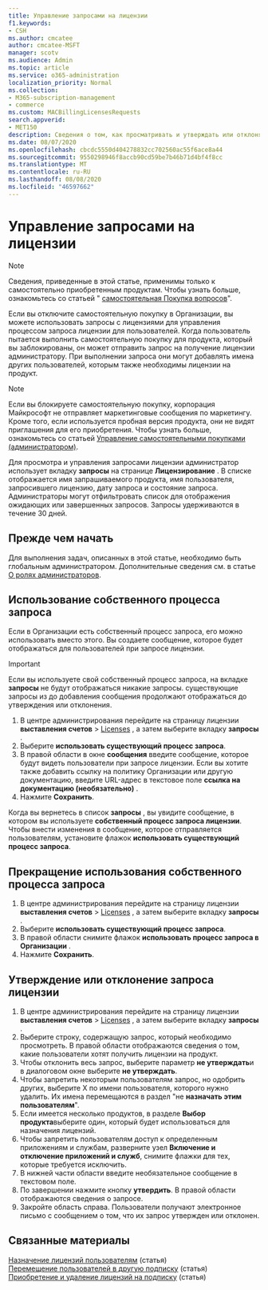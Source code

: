 ```yaml
---
title: Управление запросами на лицензии
f1.keywords:
- CSH
ms.author: cmcatee
author: cmcatee-MSFT
manager: scotv
ms.audience: Admin
ms.topic: article
ms.service: o365-administration
localization_priority: Normal
ms.collection:
- M365-subscription-management
- commerce
ms.custom: MACBillingLicensesRequests
search.appverid:
- MET150
description: Сведения о том, как просматривать и утверждать или отклонять запросы лицензий от пользователей для подписки на Microsoft 365 для бизнеса.
ms.date: 08/07/2020
ms.openlocfilehash: cbcdc5550d404278832cc702560ac55f6ace8a44
ms.sourcegitcommit: 9550298946f8accb90cd59be7b46b71d4bf4f8cc
ms.translationtype: MT
ms.contentlocale: ru-RU
ms.lasthandoff: 08/08/2020
ms.locfileid: "46597662"
---
```

# <a name="manage-license-requests"></a>Управление запросами на лицензии

> [!NOTE]
> Сведения, приведенные в этой статье, применимы только к самостоятельно приобретенным продуктам. Чтобы узнать больше, ознакомьтесь со статьей " [самостоятельная Покупка вопросов](../subscriptions/self-service-purchase-faq.md)".

Если вы отключите самостоятельную покупку в Организации, вы можете использовать запросы с лицензиями для управления процессом запроса лицензии для пользователей. Когда пользователь пытается выполнить самостоятельную покупку для продукта, который вы заблокированы, он может отправить запрос на получение лицензии администратору. При выполнении запроса они могут добавлять имена других пользователей, которым также необходимы лицензии на продукт.

> [!NOTE]
> Если вы блокируете самостоятельную покупку, корпорация Майкрософт не отправляет маркетинговые сообщения по маркетингу. Кроме того, если используется пробная версия продукта, они не видят приглашения для его приобретения. Чтобы узнать больше, ознакомьтесь со статьей [Управление самостоятельными покупками (администратором)](../subscriptions/manage-self-service-purchases-admins.md).

Для просмотра и управления запросами лицензии администратор использует вкладку **запросы** на странице **Лицензирование** . В списке отображается имя запрашиваемого продукта, имя пользователя, запросившего лицензию, дату запроса и состояние запроса. Администраторы могут отфильтровать список для отображения ожидающих или завершенных запросов. Запросы удерживаются в течение 30 дней.

## <a name="before-you-begin"></a>Прежде чем начать

Для выполнения задач, описанных в этой статье, необходимо быть глобальным администратором. Дополнительные сведения см. в статье [О ролях администраторов](../../admin/add-users/about-admin-roles.md).

## <a name="use-your-own-request-process"></a>Использование собственного процесса запроса

Если в Организации есть собственный процесс запроса, его можно использовать вместо этого. Вы создаете сообщение, которое будет отображаться для пользователей при запросе лицензии.

> [!IMPORTANT]
> Если вы используете свой собственный процесс запроса, на вкладке **запросы** не будут отображаться никакие запросы. существующие запросы из до добавления сообщения продолжают отображаться до утверждения или отклонения.

1. В центре администрирования перейдите на страницу лицензии **выставления счетов**  >  <a href="https://go.microsoft.com/fwlink/p/?linkid=842264" target="_blank">Licenses</a> , а затем выберите вкладку **запросы** .
2. Выберите **использовать существующий процесс запроса**.
3. В правой области в окне **сообщения** введите сообщение, которое будут видеть пользователи при запросе лицензии. Если вы хотите также добавить ссылку на политику Организации или другую документацию, введите URL-адрес в текстовое поле **ссылка на документацию (необязательно)** .
4. Нажмите **Сохранить**.

Когда вы вернетесь в список **запросы** , вы увидите сообщение, в котором вы используете **собственный процесс запроса лицензии**. Чтобы внести изменения в сообщение, которое отправляется пользователям, установите флажок **использовать существующий процесс запроса**.

## <a name="stop-using-your-own-request-process"></a>Прекращение использования собственного процесса запроса

1. В центре администрирования перейдите на страницу лицензии **выставления счетов**  >  <a href="https://go.microsoft.com/fwlink/p/?linkid=842264" target="_blank">Licenses</a> , а затем выберите вкладку **запросы** .
2. Выберите **использовать существующий процесс запроса**.
3. В правой области снимите флажок **использовать процесс запроса в Организации** .
4. Нажмите **Сохранить**.

## <a name="approve-or-deny-a-license-request"></a>Утверждение или отклонение запроса лицензии

1. В центре администрирования перейдите на страницу лицензии **выставления счетов**  >  <a href="https://go.microsoft.com/fwlink/p/?linkid=842264" target="_blank">Licenses</a> , а затем выберите вкладку **запросы** .
2. Выберите строку, содержащую запрос, который необходимо просмотреть. В правой области отображаются сведения о том, какие пользователи хотят получить лицензии на продукт.
3. Чтобы отклонить весь запрос, выберите параметр **не утверждать**и в диалоговом окне выберите **не утверждать**.
4. Чтобы запретить некоторым пользователям запрос, но одобрить других, выберите X по имени пользователя, которого нужно удалить. Их имена перемещаются в раздел "не **назначать этим пользователям**".
5. Если имеется несколько продуктов, в разделе **Выбор продукта**выберите один, который будет использоваться для назначения лицензий.
6. Чтобы запретить пользователям доступ к определенным приложениям и службам, разверните узел **Включение и отключение приложений и служб**, снимите флажки для тех, которые требуется исключить.
7. В нижней части области введите необязательное сообщение в текстовом поле.
8. По завершении нажмите кнопку **утвердить**. В правой области отображаются сведения о запросе.
9. Закройте область справа.
    Пользователи получают электронное письмо с сообщением о том, что их запрос утвержден или отклонен.

## <a name="related-content"></a>Связанные материалы

[Назначение лицензий пользователям](../../admin/manage/assign-licenses-to-users.md) (статья) \
[Перемещение пользователей в другую подписку](../subscriptions/move-users-different-subscription.md) (статья) \
[Приобретение и удаление лицензий на подписку](buy-licenses.md) (статья)